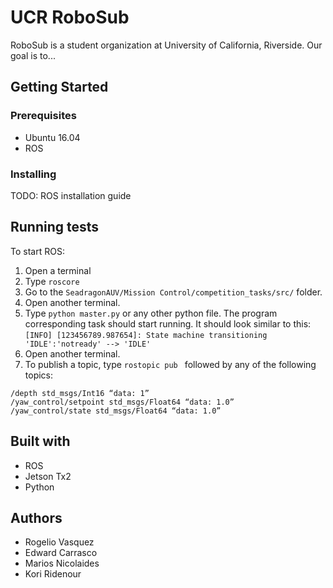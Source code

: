 # UCR RoboSub

RoboSub is a student organization at University of California, Riverside. Our goal is to...

## Getting Started

### Prerequisites

* Ubuntu 16.04
* ROS

### Installing

TODO: ROS installation guide

## Running tests

To start ROS: 
1. Open a terminal
2. Type `roscore`
3. Go to the `SeadragonAUV/Mission Control/competition_tasks/src/` folder.
4. Open another terminal.
5. Type `python master.py` or any other python file. The program corresponding task should start running. It should look similar to this:
`[INFO] [123456789.987654]: State machine transitioning 'IDLE':'notready' --> 'IDLE'`
6. Open another terminal.
7. To publish a topic, type `rostopic pub ` followed by any of the following topics:
```
/depth std_msgs/Int16 “data: 1”
/yaw_control/setpoint std_msgs/Float64 “data: 1.0”
/yaw_control/state std_msgs/Float64 “data: 1.0”
```


## Built with

* ROS
* Jetson Tx2
* Python

## Authors

* Rogelio Vasquez
* Edward Carrasco
* Marios Nicolaides
* Kori Ridenour